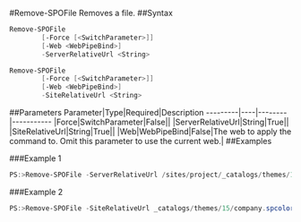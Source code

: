 #Remove-SPOFile
Removes a file.
##Syntax
```powershell
Remove-SPOFile
        [-Force [<SwitchParameter>]]
        [-Web <WebPipeBind>]
        -ServerRelativeUrl <String>
```


```powershell
Remove-SPOFile
        [-Force [<SwitchParameter>]]
        [-Web <WebPipeBind>]
        -SiteRelativeUrl <String>
```


##Parameters
Parameter|Type|Required|Description
---------|----|--------|-----------
|Force|SwitchParameter|False||
|ServerRelativeUrl|String|True||
|SiteRelativeUrl|String|True||
|Web|WebPipeBind|False|The web to apply the command to. Omit this parameter to use the current web.|
##Examples

###Example 1
```powershell
PS:>Remove-SPOFile -ServerRelativeUrl /sites/project/_catalogs/themes/15/company.spcolor
```


###Example 2
```powershell
PS:>Remove-SPOFile -SiteRelativeUrl _catalogs/themes/15/company.spcolor
```

